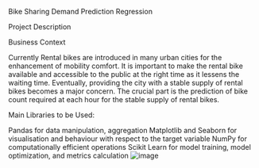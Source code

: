 Bike Sharing Demand Prediction
Regression

Project Description

Business Context

Currently Rental bikes are introduced in many urban cities for the enhancement of mobility comfort.
It is important to make the rental bike available and accessible to the public at the right time as it lessens the waiting time. 
Eventually, providing the city with a stable supply of rental bikes becomes a major concern.
The crucial part is the prediction of bike count required at each hour for the stable supply of rental bikes.


Main Libraries to be Used:

Pandas for data manipulation, aggregation
Matplotlib and Seaborn for visualisation and behaviour with respect to the target variable
NumPy for computationally efficient operations
Scikit Learn for model training, model optimization, and metrics calculation
![image](https://github.com/techyPinakjoshi/MLPROJECT/assets/149326429/b408d3e4-5515-4cd7-9ed6-a815c83e7d66)


